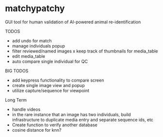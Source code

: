 # matchypatchy
GUI tool for human validation of AI-powered animal re-identification

TODOS 
 - add undo for match
 - manage individuals popup
 - filter reviewed/named images
 x keep track of thumbnails for media_table
 - edit media_table
 - auto compare single individual for QC

BIG TODOS
 - add keypress functionality to compare screen
 - create single image view and popup
 - utilize capture/sequence for viewpoint

Long Term
 - handle videos
 - in the rare instance that an image has two individuals, build infrastructure to duplicate media entry
   and separate sequence ids, etc
 - Create function to verify another database
 - cosine distance for knn?